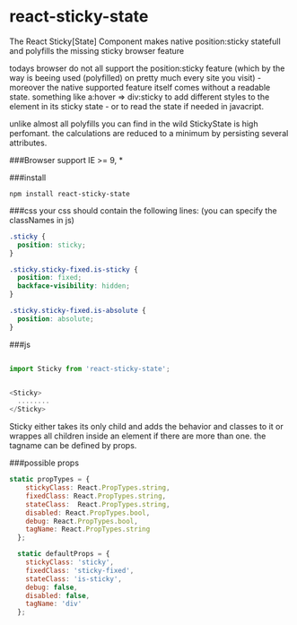 # react-sticky-state
The React Sticky[State] Component makes native position:sticky statefull and polyfills the missing sticky browser feature 


todays browser do not all support the position:sticky feature (which by the way is beeing used (polyfilled) on pretty much every site you visit) - moreover the native supported feature itself comes without a readable state. something like a:hover => div:sticky to add different styles to the element in its sticky state - or to read the state if needed in javacript. 

unlike almost all polyfills you can find in the wild StickyState is high perfomant. the calculations are reduced to a minimum by persisting several attributes.


###Browser support
IE >= 9, *

###install
```
npm install react-sticky-state
```

###css
your css should contain the following lines: 
(you can specify the classNames in js)
```css
.sticky {
  position: sticky;
}

.sticky.sticky-fixed.is-sticky {
  position: fixed;
  backface-visibility: hidden;
}

.sticky.sticky-fixed.is-absolute {
  position: absolute;
}
```

###js
```javascript

import Sticky from 'react-sticky-state';


<Sticky>
  ........
</Sticky>

```

Sticky either takes its only child and adds the behavior and classes to it or wrappes all children inside an element if there are more than one. the tagname can be defined by props.

###possible props 

```javascript
static propTypes = {
    stickyClass: React.PropTypes.string,
    fixedClass: React.PropTypes.string,
    stateClass:  React.PropTypes.string,
    disabled: React.PropTypes.bool,
    debug: React.PropTypes.bool,
    tagName: React.PropTypes.string
  };

  static defaultProps = {
    stickyClass: 'sticky',
    fixedClass: 'sticky-fixed',
    stateClass: 'is-sticky',
    debug: false,
    disabled: false,
    tagName: 'div'
  };
```
